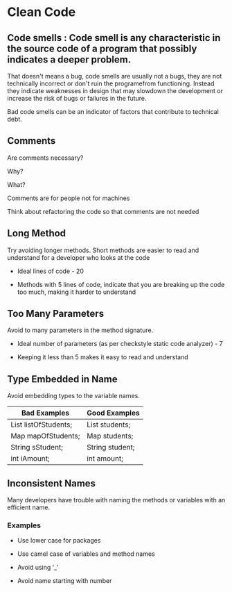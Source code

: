 # Clean Code

## Code smells : Code smell is any characteristic in the source code of a program that possibly indicates a deeper problem.

That doesn't means a bug, code smells are usually not a bugs, they are not technically incorrect or don't ruin the programefrom functioning. Instead they indicate weaknesses in design that may slowdown the development or increase the risk of bugs or failures in the future. 

Bad code smells can be an indicator of factors that contribute to technical debt. 

## Comments
Are comments necessary?

Why?

What?

Comments are for people not for machines

Think about refactoring the code so that comments are not needed

## Long Method

Try avoiding longer methods. Short methods are easier to read and understand for a developer who looks at the code

* Ideal lines of code - 20

* Methods with 5 lines of code, indicate that you are breaking up the code too much, making it harder to understand


## Too Many Parameters

Avoid to many parameters in the method signature.

* Ideal number of parameters (as per checkstyle static code analyzer) - 7

* Keeping it less than 5 makes it easy to read and understand


## Type Embedded in Name

Avoid embedding types to the variable names.

Bad Examples  | Good Examples
------------- | -------------
List<Student> listOfStudents; | List<Student> students;
Map<Student> mapOfStudents; | Map<Student> students;
String sStudent; | String student;
int iAmount; | int amount;
  
  
## Inconsistent Names

Many developers have trouble with naming the methods or variables with an efficient name.

### Examples

* Use lower case for packages

* Use camel case of variables and method names

* Avoid using ‘_’

* Avoid name starting with number
